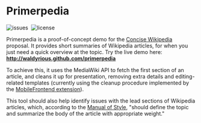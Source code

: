Primerpedia
=========

![issues](http://img.shields.io/github/issues/waldyrious/primerpedia.svg)&nbsp;
![license](https://img.shields.io/github/license/waldyrious/primerpedia.svg)

Primerpedia is a proof-of-concept demo for the
[Concise Wikipedia](http://meta.wikimedia.org/wiki/Concise_Wikipedia) proposal.
It provides short summaries of Wikipedia articles,
for when you just need a quick overview at the topic.
Try the live demo here: **http://waldyrious.github.com/primerpedia**

To achieve this, it uses the MediaWiki API to fetch the first section of an article,
and cleans it up for presentation, removing extra details and editing-related templates
(currently using the cleanup procedure implemented by the
[MobileFrontend extension](https://www.mediawiki.org/wiki/Extension:MobileFrontend#prop.3Dextracts)).

This tool should also help identify issues with the lead sections of Wikipedia articles,
which, according to the [Manual of Style](https://en.wikipedia.org/wiki/MOS:LEAD),
"should define the topic and summarize the body of the article with appropriate weight."
